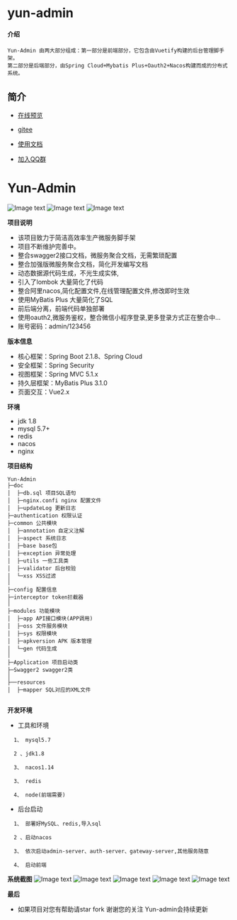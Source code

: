 # yun-admin

#### 介绍
    Yun-Admin 由两大部分组成：第一部分是前端部分，它包含由Vuetify构建的后台管理脚手架。
    第二部分是后端部分，由Spring Cloud+Mybatis Plus+Oauth2+Nacos构建而成的分布式系统。
## 简介

- [在线预览](https://yun-admin.cn)

- [gitee](https://gitee.com/lyj1995/yun-admin)

- [使用文档](https://yun-admin.cn/docs)

- [加入QQ群](https://jq.qq.com/?_wv=1027&k=5wLczSg)

<h1> Yun-Admin </h1>

![Image text](https://img.shields.io/badge/springcloud-2.1.8-green.svg)
![Image text](https://img.shields.io/badge/springboot-2.1.8-green.svg)
![Image text](https://img.shields.io/badge/MyBatis%20Plus-3.1.0-green.svg)

**项目说明** 
- 该项目致力于简洁高效率生产微服务脚手架
- 项目不断维护完善中。
- 整合swagger2接口文档，微服务聚合文档，无需繁琐配置
- 整合加强版微服务聚合文档，简化开发编写文档
- 动态数据源代码生成，不光生成实体,
- 引入了lombok 大量简化了代码
- 整合阿里nacos,简化配置文件,在线管理配置文件,修改即时生效
- 使用MyBatis Plus 大量简化了SQL
- 前后端分离，前端代码单独部署
- 使用oauth2,微服务鉴权，整合微信小程序登录,更多登录方式正在整合中...
- 账号密码：admin/123456

 
**版本信息** 
- 核心框架：Spring Boot 2.1.8、Spring Cloud
- 安全框架：Spring Security 
- 视图框架：Spring MVC 5.1.x
- 持久层框架：MyBatis Plus 3.1.0
- 页面交互：Vue2.x 


**环境** 
- jdk 1.8
- mysql 5.7+
- redis
- nacos
- nginx


**项目结构** 
```
Yun-Admin
├─doc  
│  ├─db.sql 项目SQL语句
│  ├─nginx.confi nginx 配置文件
│  ├─updateLog 更新日志
├─authentication 权限认证
├─common 公共模块
│  ├─annotation 自定义注解
│  ├─aspect 系统日志
│  ├─base base包
│  ├─exception 异常处理
│  ├─utils 一些工具类
│  ├─validator 后台校验
│  └─xss XSS过滤
│ 
├─config 配置信息
├─interceptor token拦截器
│ 
├─modules 功能模块
│  ├─app API接口模块(APP调用)
│  ├─oss 文件服务模块
│  ├─sys 权限模块
│  ├─apkversion APK 版本管理
│  └─gen 代码生成
│ 
├─Application 项目启动类
├─Swagger2 swagger2类
│  
├──resources 
│  ├─mapper SQL对应的XML文件


```
**开发环境** 
- 工具和环境
 ```
   1、 mysql5.7
   
   2 、jdk1.8
   
   3、 nacos1.14
   
   3、 redis
   
   4、 node(前端需要)
 ```
 - 后台启动
  ```
    1、 部署好MySQL、redis,导入sql
    
    2 、启动nacos
    
    3、 依次启动admin-server、auth-server、gateway-server,其他服务随意
    
    4、 启动前端
  ```
**系统截图**
![Image text](https://lyj5812.oss-cn-beijing.aliyuncs.com/page-1.png)
![Image text](https://lyj5812.oss-cn-beijing.aliyuncs.com/page-2.png)
![Image text](https://lyj5812.oss-cn-beijing.aliyuncs.com/page-3.png)
![Image text](https://lyj5812.oss-cn-beijing.aliyuncs.com/page-4.png)
![Image text](https://lyj5812.oss-cn-beijing.aliyuncs.com/page-5.png)

 **最后**

- 如果项目对您有帮助请star fork 谢谢您的关注 Yun-admin会持续更新